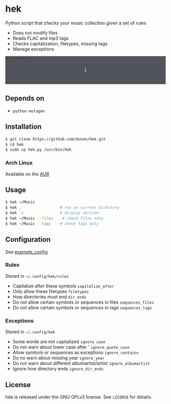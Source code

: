 # hek

Python script that checks your music collection given a set of rules

- Does not modify files
- Reads FLAC and mp3 tags
- Checks capitalization, filetypes, missing tags
- Manage exceptions

![hek](demo.gif)

## Depends on
- `python-mutagen`

## Installation
```bash
$ git clone https://github.com/dunon/hek.git
$ cd hek
$ sudo cp hek.py /usr/bin/hek
```
### Arch Linux
Available on the [AUR](https://aur.archlinux.org/packages/hek/)

## Usage
```bash
$ hek ~/Music
$ hek .                 # run on current directory
$ hek -v                # display version
$ hek ~/Music --files    # check files only
$ hek ~/Music --tags    # check tags only
```

## Configuration
See [example_config](https://github.com/dunon/hek/tree/master/example_config)

### Rules
Stored in `~/.config/hek/rules`
- Capitalize after these symbols `capitalize_after`
- Only allow these filetypes `filetypes`
- How directories must end `dir_ends`
- Do not allow certain symbols or sequences in files `sequences_files`
- Do not allow certain symbols or sequences in tags `sequences_tags`

### Exceptions
Stored in `~/.config/hek`
- Some words are not capitalized `ignore_case`
- Do not warn about lower case after ' `ignore_quote_case`
- Allow symbols or sequences as exceptions `ignore_contains`
- Do no warn about missing year `ignore_year`
- Do not warn about different albumartist/artist `ignore_albumartist`
- Ignore how directory ends `ignore_dir_ends`

## License
hek is released under the GNU GPLv3 license. See `LICENSE` for details.
